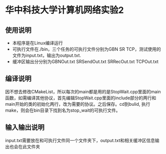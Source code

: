 # 华中科技大学计算机网络实验2
## 使用说明
 - 本程序是在Linux编译运行
 - 可执行文件在./bin，三个任务的可执行文件分别为GBN SR TCP，测试使用的文件为input.txt，输出为output.txt.
 - 缓冲区输出分分别为GBNOut.txt SRSendOut.txt SRRecOut.txt TCPOut.txt
## 编译说明
因不想去修改CMakeList，所以每次的main都是用的是StopWait.cpp里面的main函数，如需编译其他协议，首先编辑StopWait.cpp里面的include部分的两行和main开始的类的初始化两行，改为需要的协议。之后保存。cd到bulid, 执行make，则会在bin目录下找到名为stop_wait的可执行文件。
## 输入输出说明
input.txt需要放在和可执行文件同一个文件夹下，output.txt和相关缓冲区信息输出也会在此文件夹
